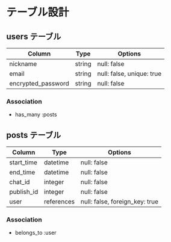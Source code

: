 # テーブル設計
## users テーブル

| Column              | Type   | Options                   |
| ------------------- | ------ | ------------------------- |
| nickname            | string | null: false               |
| email               | string | null: false, unique: true |
| encrypted_password  | string | null: false               |

### Association

- has_many :posts

## posts テーブル

| Column     | Type       | Options                        |
| ---------- | ---------- | ------------------------------ |
| start_time | datetime   | null: false                    |
| end_time   | datetime   | null: false                    |
| chat_id    | integer    | null: false                    |
| publish_id | integer    | null: false                    |
| user       | references | null: false, foreign_key: true |

### Association

- belongs_to :user